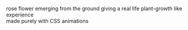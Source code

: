 rose flower emerging from the ground giving a real life plant-growth like experience 
<br>
made purely with CSS animations 